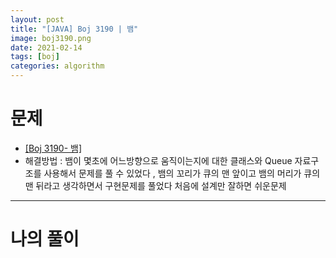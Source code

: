 ```yaml
---
layout: post
title: "[JAVA] Boj 3190 | 뱀"
image: boj3190.png
date: 2021-02-14
tags: [boj]
categories: algorithm
---
```


# 문제
- <a href="https://www.acmicpc.net/problem/3190" target="_black" >[Boj 3190- 뱀]</a>
- 해결방법 : 뱀이 몇초에 어느방향으로 움직이는지에 대한 클래스와 Queue 자료구조를 사용해서 문제를 풀 수 있었다 , 뱀의 꼬리가 큐의 맨 앞이고 뱀의 머리가 큐의 맨 뒤라고 생각하면서 구현문제를 풀었다 처음에 설계만 잘하면 쉬운문제

- - -

# 나의 풀이

<script src="https://gist.github.com/Jisu-Shin/27ed9a2e663989d7d97d1e9d88b694d9.js"></script>